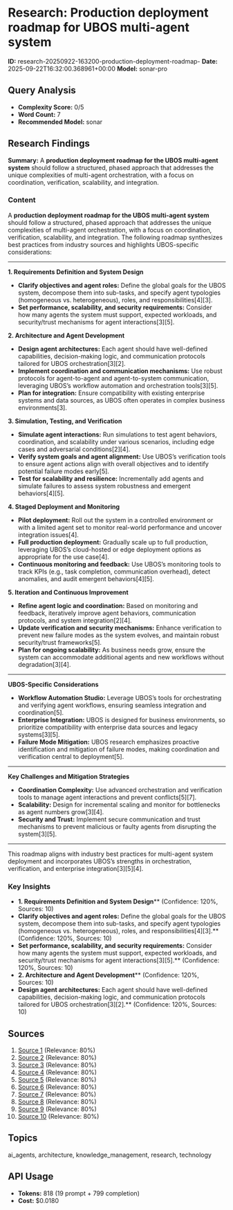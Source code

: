 # Research: Production deployment roadmap for UBOS multi-agent system
**ID:** research-20250922-163200-production-deployment-roadmap-
**Date:** 2025-09-22T16:32:00.368961+00:00
**Model:** sonar-pro

## Query Analysis
- **Complexity Score:** 0/5
- **Word Count:** 7
- **Recommended Model:** sonar

## Research Findings
**Summary:** A **production deployment roadmap for the UBOS multi-agent system** should follow a structured, phased approach that addresses the unique complexities of multi-agent orchestration, with a focus on coordination, verification, scalability, and integration.

### Content
A **production deployment roadmap for the UBOS multi-agent system** should follow a structured, phased approach that addresses the unique complexities of multi-agent orchestration, with a focus on coordination, verification, scalability, and integration. The following roadmap synthesizes best practices from industry sources and highlights UBOS-specific considerations:

---

**1. Requirements Definition and System Design**
- **Clarify objectives and agent roles:** Define the global goals for the UBOS system, decompose them into sub-tasks, and specify agent typologies (homogeneous vs. heterogeneous), roles, and responsibilities[4][3].
- **Set performance, scalability, and security requirements:** Consider how many agents the system must support, expected workloads, and security/trust mechanisms for agent interactions[3][5].

**2. Architecture and Agent Development**
- **Design agent architectures:** Each agent should have well-defined capabilities, decision-making logic, and communication protocols tailored for UBOS orchestration[3][2].
- **Implement coordination and communication mechanisms:** Use robust protocols for agent-to-agent and agent-to-system communication, leveraging UBOS’s workflow automation and orchestration tools[3][5].
- **Plan for integration:** Ensure compatibility with existing enterprise systems and data sources, as UBOS often operates in complex business environments[3].

**3. Simulation, Testing, and Verification**
- **Simulate agent interactions:** Run simulations to test agent behaviors, coordination, and scalability under various scenarios, including edge cases and adversarial conditions[2][4].
- **Verify system goals and agent alignment:** Use UBOS’s verification tools to ensure agent actions align with overall objectives and to identify potential failure modes early[5].
- **Test for scalability and resilience:** Incrementally add agents and simulate failures to assess system robustness and emergent behaviors[4][5].

**4. Staged Deployment and Monitoring**
- **Pilot deployment:** Roll out the system in a controlled environment or with a limited agent set to monitor real-world performance and uncover integration issues[4].
- **Full production deployment:** Gradually scale up to full production, leveraging UBOS’s cloud-hosted or edge deployment options as appropriate for the use case[4].
- **Continuous monitoring and feedback:** Use UBOS’s monitoring tools to track KPIs (e.g., task completion, communication overhead), detect anomalies, and audit emergent behaviors[4][5].

**5. Iteration and Continuous Improvement**
- **Refine agent logic and coordination:** Based on monitoring and feedback, iteratively improve agent behaviors, communication protocols, and system integration[2][4].
- **Update verification and security mechanisms:** Enhance verification to prevent new failure modes as the system evolves, and maintain robust security/trust frameworks[5].
- **Plan for ongoing scalability:** As business needs grow, ensure the system can accommodate additional agents and new workflows without degradation[3][4].

---

**UBOS-Specific Considerations**
- **Workflow Automation Studio:** Leverage UBOS’s tools for orchestrating and verifying agent workflows, ensuring seamless integration and coordination[5].
- **Enterprise Integration:** UBOS is designed for business environments, so prioritize compatibility with enterprise data sources and legacy systems[3][5].
- **Failure Mode Mitigation:** UBOS research emphasizes proactive identification and mitigation of failure modes, making coordination and verification central to deployment[5].

---

**Key Challenges and Mitigation Strategies**
- **Coordination Complexity:** Use advanced orchestration and verification tools to manage agent interactions and prevent conflicts[5][7].
- **Scalability:** Design for incremental scaling and monitor for bottlenecks as agent numbers grow[3][4].
- **Security and Trust:** Implement secure communication and trust mechanisms to prevent malicious or faulty agents from disrupting the system[3][5].

---

This roadmap aligns with industry best practices for multi-agent system deployment and incorporates UBOS’s strengths in orchestration, verification, and enterprise integration[3][5][4].

### Key Insights
- **1. Requirements Definition and System Design**** (Confidence: 120%, Sources: 10)
- **Clarify objectives and agent roles:** Define the global goals for the UBOS system, decompose them into sub-tasks, and specify agent typologies (homogeneous vs. heterogeneous), roles, and responsibilities[4][3].** (Confidence: 120%, Sources: 10)
- **Set performance, scalability, and security requirements:** Consider how many agents the system must support, expected workloads, and security/trust mechanisms for agent interactions[3][5].** (Confidence: 120%, Sources: 10)
- **2. Architecture and Agent Development**** (Confidence: 120%, Sources: 10)
- **Design agent architectures:** Each agent should have well-defined capabilities, decision-making logic, and communication protocols tailored for UBOS orchestration[3][2].** (Confidence: 120%, Sources: 10)

## Sources
1. [Source 1](https://outshift.cisco.com/blog/four-phases-for-development-of-multi-agent-apps?trk=test) (Relevance: 80%)
2. [Source 2](https://botpress.com/blog/multi-agent-systems) (Relevance: 80%)
3. [Source 3](https://ubos.tech/mastering-multi-agent-systems-your-ultimate-guide-to-understanding-and-implementing-ai-enhanced-solutions/) (Relevance: 80%)
4. [Source 4](https://www.aalpha.net/blog/how-to-build-multi-agent-ai-system/) (Relevance: 80%)
5. [Source 5](https://ubos.tech/news/understanding-and-mitigating-failure-modes-in-llm-based-multi-agent-systems/) (Relevance: 80%)
6. [Source 6](https://xmpro.com/how-to-build-multi-agent-systems-for-industry/) (Relevance: 80%)
7. [Source 7](https://www.signitysolutions.com/blog/what-are-multi-agent-systems) (Relevance: 80%)
8. [Source 8](https://www.salesforce.com/blog/responsibly-manage-multi-agent-systems/) (Relevance: 80%)
9. [Source 9](https://thedataexchange.media/ag2/) (Relevance: 80%)
10. [Source 10](https://www.xcubelabs.com/blog/multi-agent-system-top-industrial-applications-in-2025/) (Relevance: 80%)

## Topics
ai_agents, architecture, knowledge_management, research, technology

## API Usage
- **Tokens:** 818 (19 prompt + 799 completion)
- **Cost:** $0.0180
